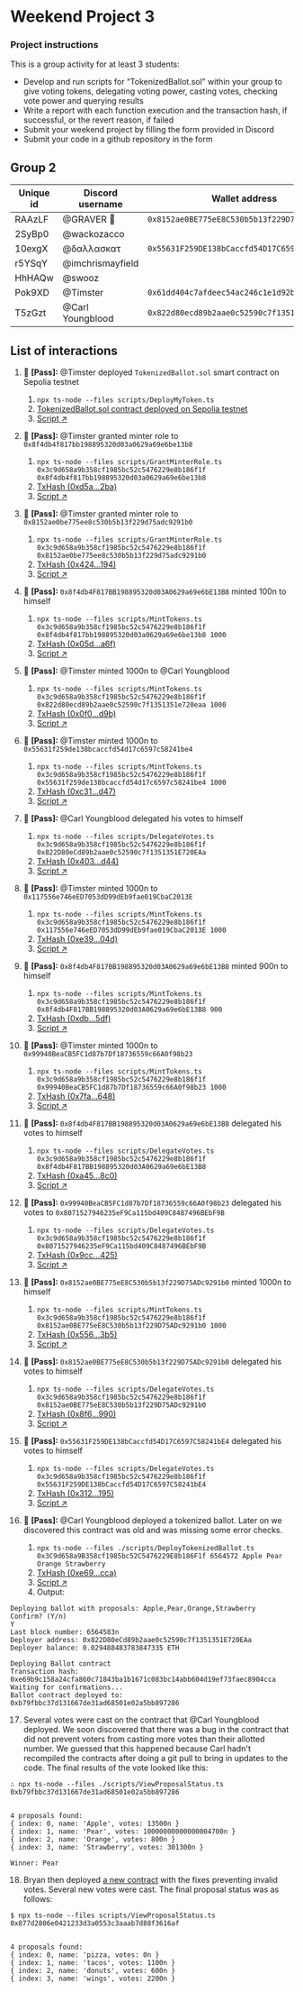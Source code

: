 # Weekend Project 3

### Project instructions

This is a group activity for at least 3 students:

- Develop and run scripts for “TokenizedBallot.sol” within your group to give voting tokens, delegating voting power, casting votes, checking vote power and querying results
- Write a report with each function execution and the transaction hash, if successful, or the revert reason, if failed
- Submit your weekend project by filling the form provided in Discord
- Submit your code in a github repository in the form

## Group 2

| Unique id | Discord username    | Wallet address                    |
| --------- | ------------------- | --------------------------------- |
| RAAzLF    | @GRAVER 👾          | `0x8152ae0BE775eE8C530b5b13f229D75ADc9291b0` |
| 2SyBp0    | @wackozacco         | |
| 10exgX    | @δαλλασκατ          | `0x55631F259DE138bCaccfd54D17C6597C58241bE4` |
| r5YSqY    | @imchrismayfield    | |
| HhHAQw    | @swooz              | |
| Pok9XD    | @Timster            | `0x61dd404c7afdeec54ac246c1e1d92b23d1b9f594` |
| T5zGzt    | @Carl Youngblood    | `0x822d80ecd89b2aae0c52590c7f1351351e720eaa` |

## List of interactions

1. 💫 **[Pass]:** @Timster deployed `TokenizedBallot.sol` smart contract on Sepolia testnet
    1. `npx ts-node --files scripts/DeployMyToken.ts`
    2. [TokenizedBallot.sol contract deployed on Sepolia testnet](https://sepolia.etherscan.io/address/0x3c9d658a9b358cf1985bc52c5476229e8b186f1f)
    3. [Script ↗](./scripts/DeployMyToken.ts)

2. 💫 **[Pass]:** @Timster granted minter role to `0x8f4db4f817bb198895320d03a0629a69e6be13b8`
    1. `npx ts-node --files scripts/GrantMinterRole.ts 0x3c9d658a9b358cf1985bc52c5476229e8b186f1f 0x8f4db4f817bb198895320d03a0629a69e6be13b8`
    2. [TxHash (0xd5a...2ba)](https://sepolia.etherscan.io/tx/0xd5a409305ec8eaad0be74cc1ab19e2ce81a94c61af622f8e6d91195d385b62ba)
    3. [Script ↗](./scripts/GrantMinterRole.ts)

3. 💫 **[Pass]:** @Timster granted minter role to `0x8152ae0be775ee8c530b5b13f229d75adc9291b0`
    1. `npx ts-node --files scripts/GrantMinterRole.ts 0x3c9d658a9b358cf1985bc52c5476229e8b186f1f 0x8152ae0be775ee8c530b5b13f229d75adc9291b0`
    2. [TxHash (0x424...194)](https://sepolia.etherscan.io/tx/0x42402acbf50e6c7a93b64b886aaac3a2ed44f4e04fdb2969c42ede8abf0ba194)
    3. [Script ↗](./scripts/GrantMinterRole.ts)

4. 💫 **[Pass]:** `0x8f4db4F817BB198895320d03A0629a69e6bE13B8` minted 100n to himself
    1. `npx ts-node --files scripts/MintTokens.ts 0x3c9d658a9b358cf1985bc52c5476229e8b186f1f 0x8f4db4f817bb198895320d03a0629a69e6be13b8 1000`
    2. [TxHash (0x05d...a6f)](https://sepolia.etherscan.io/tx/0x05d5b2b7a1ad59ba3cdaa7dd578a15f049c1772769af285fe7f8843ec301aa6f)
    3. [Script ↗](./scripts/MintTokens.ts)

5. 💫 **[Pass]:** @Timster minted 1000n to @Carl Youngblood
    1. `npx ts-node --files scripts/MintTokens.ts 0x3c9d658a9b358cf1985bc52c5476229e8b186f1f 0x822d80ecd89b2aae0c52590c7f1351351e720eaa 1000`
    2. [TxHash (0x0f0...d9b)](https://sepolia.etherscan.io/tx/0x0f0ba33145c3c3f660bd573b88a0012a7530c0aad6cd9fded3a9bea9a1784d9b)
    3. [Script ↗](./scripts/MintTokens.ts)

6. 💫 **[Pass]:** @Timster minted 1000n to `0x55631f259de138bcaccfd54d17c6597c58241be4`
    1. `npx ts-node --files scripts/MintTokens.ts 0x3c9d658a9b358cf1985bc52c5476229e8b186f1f 0x55631f259de138bcaccfd54d17c6597c58241be4 1000`
    2. [TxHash (0xc31...d47)](https://sepolia.etherscan.io/tx/0xc31eb244dd7bcc98d3a8e5aa5c588c5b454348b2ab2760aeaebd8703e0801d47)
    3. [Script ↗](./scripts/MintTokens.ts)

7.  💫 **[Pass]:** @Carl Youngblood delegated his votes to himself
    1. `npx ts-node --files scripts/DelegateVotes.ts 0x3c9d658a9b358cf1985bc52c5476229e8b186f1f 0x822D80eCd89b2aae0c52590c7f1351351E720EAa`
    2. [TxHash (0x403...d44)](https://sepolia.etherscan.io/tx/0x40371ef6ed060c6a888f9affd18921343627956f4e2d0dfb297a0f30ff7f4d44)
    3. [Script ↗](./scripts/DelegateVotes.ts)

8. 💫 **[Pass]:** @Timster minted 1000n to `0x117556e746eED7053dD99dEb9fae019CbaC2013E`
    1. `npx ts-node --files scripts/MintTokens.ts 0x3c9d658a9b358cf1985bc52c5476229e8b186f1f 0x117556e746eED7053dD99dEb9fae019CbaC2013E 1000`
    2. [TxHash (0xe39...04d)](https://sepolia.etherscan.io/tx/0xe39ff1c2a4c9eeb9af323d336870e34ddf472ad49517c0793d7343443f2c904d)
    3. [Script ↗](./scripts/MintTokens.ts)

9. 💫 **[Pass]:** `0x8f4db4F817BB198895320d03A0629a69e6bE13B8` minted 900n to himself
    1. `npx ts-node --files scripts/MintTokens.ts 0x3c9d658a9b358cf1985bc52c5476229e8b186f1f 0x8f4db4F817BB198895320d03A0629a69e6bE13B8 900`
    2. [TxHash (0xdb...5df)](https://sepolia.etherscan.io/tx/0xdbb16c418b8666c6934fbf3d5a06be757bb97c52dfef1fec38fd9310a34855df)
    3. [Script ↗](./scripts/MintTokens.ts)

10. 💫 **[Pass]:** @Timster minted 1000n to `0x99940BeaCB5FC1d87b7Df18736559c66A0f98b23`
    1. `npx ts-node --files scripts/MintTokens.ts 0x3c9d658a9b358cf1985bc52c5476229e8b186f1f 0x99940BeaCB5FC1d87b7Df18736559c66A0f98b23 1000`
    2. [TxHash (0x7fa...648)](https://sepolia.etherscan.io/tx/0x7faf2698720ddf8d53aff68b6ac9d35b62ec0dd687a16eeb3d707a55f77df648)
    3. [Script ↗](./scripts/MintTokens.ts)

11. 💫 **[Pass]:** `0x8f4db4F817BB198895320d03A0629a69e6bE13B8` delegated his votes to himself
    1. `npx ts-node --files scripts/DelegateVotes.ts 0x3c9d658a9b358cf1985bc52c5476229e8b186f1f 0x8f4db4F817BB198895320d03A0629a69e6bE13B8`
    2. [TxHash (0xa45...8c0)](https://sepolia.etherscan.io/tx/0xa452cb63bcad895b0dd44b73ac3c5f60cf28b00c72598f3635142278e62818c0)
    3. [Script ↗](./scripts/DelegateVotes.ts)

12. 💫 **[Pass]:** `0x99940BeaCB5FC1d87b7Df18736559c66A0f98b23` delegated his votes to `0x8071527946235eF9Ca115bd409C8487496BEbF9B`
    1. `npx ts-node --files scripts/DelegateVotes.ts 0x3c9d658a9b358cf1985bc52c5476229e8b186f1f 0x8071527946235eF9Ca115bd409C8487496BEbF9B`
    2. [TxHash (0x9cc...425)](https://sepolia.etherscan.io/tx/0x9ccc81d9de8f036f7559ca724b88255880a4b8dc21a9baedc078835dbacde425)
    3. [Script ↗](./scripts/DelegateVotes.ts)

13. 💫 **[Pass]:** `0x8152ae0BE775eE8C530b5b13f229D75ADc9291b0` minted 1000n to himself
    1. `npx ts-node --files scripts/MintTokens.ts 0x3c9d658a9b358cf1985bc52c5476229e8b186f1f 0x8152ae0BE775eE8C530b5b13f229D75ADc9291b0 1000`
    2. [TxHash (0x556...3b5)](https://sepolia.etherscan.io/tx/0x556d96ec87b06b93e69d83c4bb9aa8fd6588f7aab7042f6509eded5eda0cd3b5)
    3. [Script ↗](./scripts/MintTokens.ts)

14. 💫 **[Pass]:** `0x8152ae0BE775eE8C530b5b13f229D75ADc9291b0` delegated his votes to himself
    1. `npx ts-node --files scripts/DelegateVotes.ts 0x3c9d658a9b358cf1985bc52c5476229e8b186f1f 0x8152ae0BE775eE8C530b5b13f229D75ADc9291b0`
    2. [TxHash (0x8f6...990)](https://sepolia.etherscan.io/tx/0x8f6c27c342bfa9b94745c14eb5da647288092035f47dac1a02c877795c735990)
    3. [Script ↗](./scripts/DelegateVotes.ts)

15. 💫 **[Pass]:** `0x55631F259DE138bCaccfd54D17C6597C58241bE4` delegated his votes to himself
    1. `npx ts-node --files scripts/DelegateVotes.ts 0x3c9d658a9b358cf1985bc52c5476229e8b186f1f 0x55631F259DE138bCaccfd54D17C6597C58241bE4`
    2. [TxHash (0x312...195)](https://sepolia.etherscan.io/tx/0x3123b35a7df87a33f0fb37272be05e88d9c46a8f2492a075c8bace7a00472195)
    3. [Script ↗](./scripts/DelegateVotes.ts)
   
16. 💫 **[Pass]:** @Carl Youngblood deployed a tokenized ballot. Later on we discovered this contract was old and was missing some error checks.
    1. `npx ts-node --files ./scripts/DeployTokenizedBallot.ts 0x3C9d658a9B358cf1985bc52C5476229E8b186F1f 6564572 Apple Pear Orange Strawberry`
    2. [TxHash (0xe69...cca)](https://sepolia.etherscan.io/tx/0xe69b9c158a24cfa860c71843ba1b1671c083bc14abb604d19ef73faec8904cca)
    3. [Script ↗](./scripts/DeployTokenizedBallot.ts)
    4. Output:
```
Deploying ballot with proposals: Apple,Pear,Orange,Strawberry
Confirm? (Y/n)
Y
Last block number: 6564583n
Deployer address: 0x822D80eCd89b2aae0c52590c7f1351351E720EAa
Deployer balance: 0.029488483783847335 ETH

Deploying Ballot contract
Transaction hash: 0xe69b9c158a24cfa860c71843ba1b1671c083bc14abb604d19ef73faec8904cca
Waiting for confirmations...
Ballot contract deployed to: 0xb79fbbc37d131667de31ad68501e02a5bb897286
```

17. Several votes were cast on the contract that @Carl Youngblood deployed. We soon discovered that there was a bug in the contract that did not prevent voters from casting more votes than their allotted number. We guessed that this happened because Carl hadn't recompiled the contracts after doing a git pull to bring in updates to the code. The final results of the vote looked like this:

```
∴ npx ts-node --files ./scripts/ViewProposalStatus.ts 0xb79fbbc37d131667de31ad68501e02a5bb897286


4 proposals found:
{ index: 0, name: 'Apple', votes: 13500n }
{ index: 1, name: 'Pear', votes: 10000000000000004700n }
{ index: 2, name: 'Orange', votes: 800n }
{ index: 3, name: 'Strawberry', votes: 301300n }

Winner: Pear
```

18. Bryan then deployed [a new contract](https://sepolia.etherscan.io/address/0x877d2806e0421233d3a0553c3aaab7d88f3616af) with the fixes preventing invalid votes. Several new votes were cast. The final proposal status was as follows:

```
$ npx ts-node --files scripts/ViewProposalStatus.ts 0x877d2806e0421233d3a0553c3aaab7d88f3616af


4 proposals found:
{ index: 0, name: 'pizza, votes: 0n }
{ index: 1, name: 'tacos', votes: 1100n }
{ index: 2, name: 'donuts', votes: 600n }
{ index: 3, name: 'wings', votes: 2200n }
```
